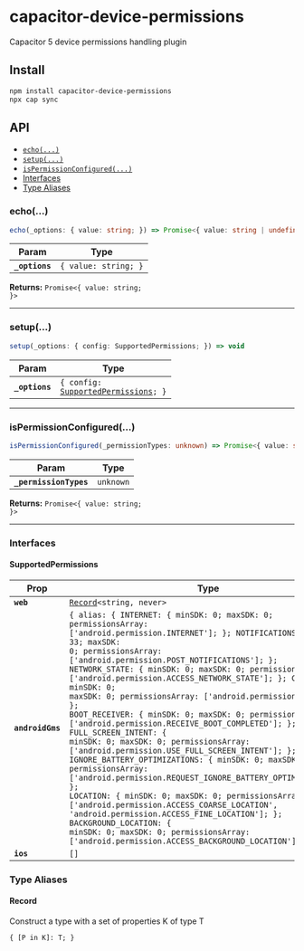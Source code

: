 # capacitor-device-permissions

Capacitor 5 device permissions handling plugin

## Install

```bash
npm install capacitor-device-permissions
npx cap sync
```

## API

<docgen-index>

* [`echo(...)`](#echo)
* [`setup(...)`](#setup)
* [`isPermissionConfigured(...)`](#ispermissionconfigured)
* [Interfaces](#interfaces)
* [Type Aliases](#type-aliases)

</docgen-index>

<docgen-api>
<!--Update the source file JSDoc comments and rerun docgen to update the docs below-->

### echo(...)

```typescript
echo(_options: { value: string; }) => Promise<{ value: string | undefined; }>
```

| Param          | Type                            |
| -------------- | ------------------------------- |
| **`_options`** | <code>{ value: string; }</code> |

**Returns:** <code>Promise&lt;{ value: string; }&gt;</code>

--------------------


### setup(...)

```typescript
setup(_options: { config: SupportedPermissions; }) => void
```

| Param          | Type                                                                               |
| -------------- | ---------------------------------------------------------------------------------- |
| **`_options`** | <code>{ config: <a href="#supportedpermissions">SupportedPermissions</a>; }</code> |

--------------------


### isPermissionConfigured(...)

```typescript
isPermissionConfigured(_permissionTypes: unknown) => Promise<{ value: string | undefined; }>
```

| Param                  | Type                 |
| ---------------------- | -------------------- |
| **`_permissionTypes`** | <code>unknown</code> |

**Returns:** <code>Promise&lt;{ value: string; }&gt;</code>

--------------------


### Interfaces


#### SupportedPermissions

| Prop             | Type                                                                                                                                                                                                                                                                                                                                                                                                                                                                                                                                                                                                                                                                                                                                                                                                                                                                                                                                                                                                                                                               |
| ---------------- | ------------------------------------------------------------------------------------------------------------------------------------------------------------------------------------------------------------------------------------------------------------------------------------------------------------------------------------------------------------------------------------------------------------------------------------------------------------------------------------------------------------------------------------------------------------------------------------------------------------------------------------------------------------------------------------------------------------------------------------------------------------------------------------------------------------------------------------------------------------------------------------------------------------------------------------------------------------------------------------------------------------------------------------------------------------------ |
| **`web`**        | <code><a href="#record">Record</a>&lt;string, never&gt;</code>                                                                                                                                                                                                                                                                                                                                                                                                                                                                                                                                                                                                                                                                                                                                                                                                                                                                                                                                                                                                     |
| **`androidGms`** | <code>{ alias: { INTERNET: { minSDK: 0; maxSDK: 0; permissionsArray: ['android.permission.INTERNET']; }; NOTIFICATIONS: { minSDK: 33; maxSDK: 0; permissionsArray: ['android.permission.POST_NOTIFICATIONS']; }; NETWORK_STATE: { minSDK: 0; maxSDK: 0; permissionsArray: ['android.permission.ACCESS_NETWORK_STATE']; }; CAMERA: { minSDK: 0; maxSDK: 0; permissionsArray: ['android.permission.CAMERA']; }; BOOT_RECEIVER: { minSDK: 0; maxSDK: 0; permissionsArray: ['android.permission.RECEIVE_BOOT_COMPLETED']; }; FULL_SCREEN_INTENT: { minSDK: 0; maxSDK: 0; permissionsArray: ['android.permission.USE_FULL_SCREEN_INTENT']; }; IGNORE_BATTERY_OPTIMIZATIONS: { minSDK: 0; maxSDK: 0; permissionsArray: ['android.permission.REQUEST_IGNORE_BATTERY_OPTIMIZATIONS']; }; LOCATION: { minSDK: 0; maxSDK: 0; permissionsArray: ['android.permission.ACCESS_COARSE_LOCATION', 'android.permission.ACCESS_FINE_LOCATION']; }; BACKGROUND_LOCATION: { minSDK: 0; maxSDK: 0; permissionsArray: ['android.permission.ACCESS_BACKGROUND_LOCATION']; }; }; }</code> |
| **`ios`**        | <code>[]</code>                                                                                                                                                                                                                                                                                                                                                                                                                                                                                                                                                                                                                                                                                                                                                                                                                                                                                                                                                                                                                                                    |


### Type Aliases


#### Record

Construct a type with a set of properties K of type T

<code>{ [P in K]: T; }</code>

</docgen-api>
